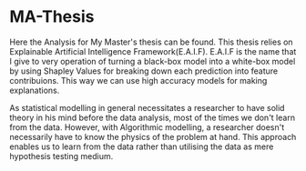# MA-Thesis
Here the Analysis for My Master's thesis can be found. 
This thesis relies on Explainable Artificial Intelligence Framework(E.A.I.F). E.A.I.F is the name that I give to very operation of
turning a black-box model into a white-box model by using Shapley Values for breaking down each prediction into feature contribuions.
This way we can use high accuracy models for making explanations. 

As statistical modelling in general necessitates a researcher to have solid theory in his mind before the data analysis, most of the
times we don't learn from the data. However, with Algorithmic modelling, a researcher doesn't necessarily have to know the physics of 
the problem at hand. This approach enables us to learn from the data rather than utilising the data as mere hypothesis testing medium.


